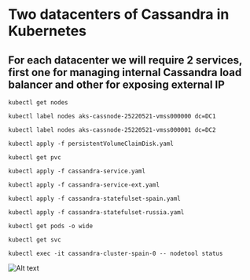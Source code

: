 # Two datacenters of Cassandra in Kubernetes 

## For each datacenter we will require 2 services, first one for managing internal Cassandra load balancer and other for exposing external IP

```
kubectl get nodes
```
```
kubectl label nodes aks-cassnode-25220521-vmss000000 dc=DC1
```
```
kubectl label nodes aks-cassnode-25220521-vmss000001 dc=DC2
```
```
kubectl apply -f persistentVolumeClaimDisk.yaml
```
```
kubectl get pvc
```
```
kubectl apply -f cassandra-service.yaml
```
```
kubectl apply -f cassandra-service-ext.yaml
```
```
kubectl apply -f cassandra-statefulset-spain.yaml
```
```
kubectl apply -f cassandra-statefulset-russia.yaml
```
```
kubectl get pods -o wide
```
```
kubectl get svc
```
```
kubectl exec -it cassandra-cluster-spain-0 -- nodetool status
```
![Alt text](/Users/zhongtianlin/Desktop/Picture1.png)
